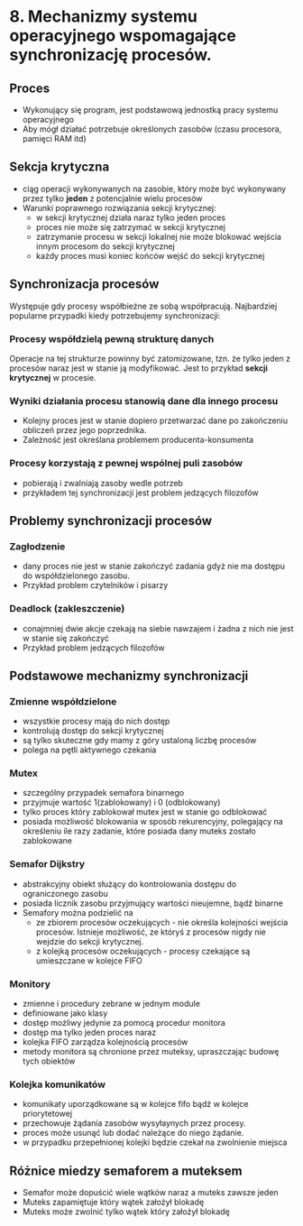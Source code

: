 # 8. Mechanizmy systemu operacyjnego wspomagające synchronizację procesów.

## Proces
- Wykonujący się program, jest podstawową jednostką pracy systemu operacyjnego
- Aby mógł działać potrzebuje określonych zasobów (czasu procesora, pamięci RAM itd)

## Sekcja krytyczna
- ciąg operacji wykonywanych na zasobie, który może być wykonywany przez tylko **jeden** z potencjalnie wielu procesów
- Warunki poprawnego rozwiązania sekcji krytycznej:
    - w sekcji krytycznej działa naraz tylko jeden proces
    - proces nie może się zatrzymać w sekcji krytycznej 
    - zatrzymanie procesu w sekcji lokalnej nie może blokować wejścia innym procesom do sekcji krytycznej
    - każdy proces musi koniec końców wejść do sekcji krytycznej

## Synchronizacja procesów
Występuje gdy procesy współbieżne ze sobą współpracują. Najbardziej popularne przypadki kiedy potrzebujemy synchronizacji:
### Procesy współdzielą pewną strukturę danych
Operacje na tej strukturze powinny być zatomizowane, tzn. że tylko jeden z procesów naraz jest w stanie ją modyfikować. Jest to przykład **sekcji krytycznej** w procesie.
### Wyniki działania procesu stanowią dane dla innego procesu
- Kolejny proces jest w stanie dopiero przetwarzać dane po zakończeniu obliczeń przez jego poprzednika.
- Zależność jest określana problemem producenta-konsumenta

### Procesy korzystają z pewnej wspólnej puli zasobów
- pobierają i zwalniają zasoby wedle potrzeb
- przykładem tej synchronizacji jest problem jedzących filozofów

## Problemy synchronizacji procesów

### Zagłodzenie 
- dany proces nie jest w stanie zakończyć zadania gdyż nie ma dostępu do współdzielonego zasobu. 
- Przykład problem czytelników i pisarzy
### Deadlock (zakleszczenie)
- conajmniej dwie akcje czekają na siebie nawzajem i żadna z nich nie jest w stanie się zakończyć
- Przykład problem jedzących filozofów

## Podstawowe mechanizmy synchronizacji 

### Zmienne współdzielone 
- wszystkie procesy mają do nich dostęp
- kontrolują dostęp do sekcji krytycznej
- są tylko skuteczne gdy mamy z góry ustaloną liczbę procesów 
- polega na pętli aktywnego czekania

### Mutex
- szczególny przypadek semafora binarnego
- przyjmuje wartość 1(zablokowany) i 0 (odblokowany)
- tylko proces który zablokował mutex jest w stanie go odblokować
- posiada możliwość blokowania w sposób rekurencyjny, polegający na określeniu ile razy zadanie, które posiada dany muteks zostało zablokowane

### Semafor Dijkstry
- abstrakcyjny obiekt służący do kontrolowania dostępu do ograniczonego zasobu
- posiada licznik zasobu przyjmujący wartości nieujemne, bądź binarne
- Semafory można podzielić na 
    - ze zbiorem procesów oczekujących - nie określa kolejności wejścia procesów. Istnieje możliwość, ze któryś z procesów nigdy nie wejdzie do sekcji krytycznej.
    - z kolejką procesów oczekujących - procesy czekające są umieszczane w kolejce FIFO
### Monitory
- zmienne i procedury zebrane w jednym module 
- definiowane jako klasy
- dostęp możliwy jedynie za pomocą procedur monitora
- dostęp ma tylko jeden proces naraz
- kolejka FIFO zarządza kolejnością procesów
- metody monitora są chronione przez muteksy, upraszczając budowę tych obiektów

### Kolejka komunikatów
- komunikaty uporządkowane są w kolejce fifo bądź w kolejce priorytetowej
- przechowuje żądania zasobów wysyłaynych przez procesy.
- proces może usunąć lub dodać należące do niego żądanie.
- w przypadku przepełnionej kolejki będzie czekał na zwolnienie miejsca

## Różnice miedzy semaforem a muteksem

- Semafor może dopuścić wiele wątków naraz a muteks zawsze jeden
- Muteks zapamiętuje który wątek założył blokadę
- Muteks może zwolnić tylko wątek który założył blokadę
